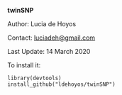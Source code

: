 **twinSNP**

Author: Lucia de Hoyos

Contact: luciadeh@gmail.com

Last Update: 14 March 2020

To install it:
```
library(devtools)
install_github("ldehoyos/twinSNP")
```